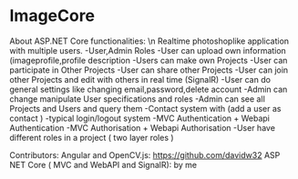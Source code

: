 # ImageCore

About ASP.NET Core functionalities: \n
Realtime photoshoplike application with multiple users.
-User,Admin Roles
-User can upload own information (imageprofile,profile description
-Users can make own Projects
-User can participate in Other Projects
-User can share other Projects
-User can join other Projects and edit with others in real time (SignalR)
-User can do general settings like changing email,password,delete account
-Admin can change manipulate User specifications and roles
-Admin can see all Projects and Users and query them
-Contact system with (add a user as contact )
-typical login/logout system
-MVC Authentication + Webapi Authentication
-MVC Authorisation + Webapi Authorisation
-User have different roles in a project ( two layer roles )

Contributors:
Angular and OpenCV.js: https://github.com/davidw32 
ASP NET Core ( MVC and WebAPI and SignalR): by me
